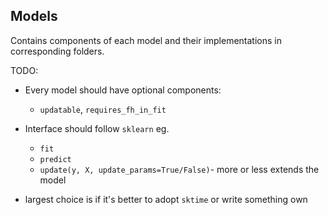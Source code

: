 ## Models
Contains components of each model and their implementations in corresponding folders.

TODO:
- Every model should have optional components:
    - `updatable`, `requires_fh_in_fit`
- Interface should follow `sklearn` eg. 
    - `fit` 
    - `predict`
    - `update(y, X, update_params=True/False)`- more or less extends the model
    
- largest choice is if it's better to adopt `sktime` or write something own
  
